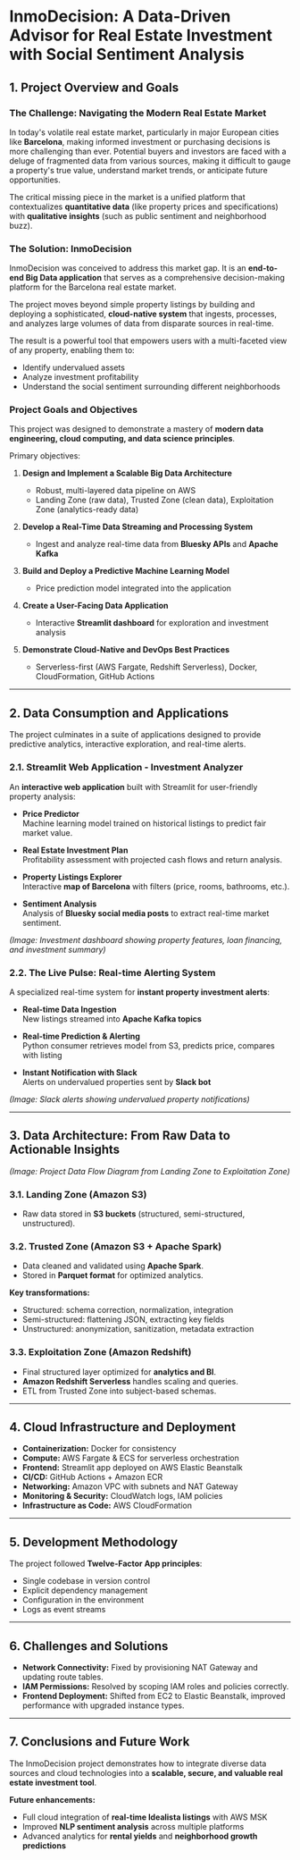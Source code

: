 # InmoDecision: A Data-Driven Advisor for Real Estate Investment with Social Sentiment Analysis

## 1. Project Overview and Goals

### The Challenge: Navigating the Modern Real Estate Market
In today's volatile real estate market, particularly in major European cities like **Barcelona**, making informed investment or purchasing decisions is more challenging than ever. Potential buyers and investors are faced with a deluge of fragmented data from various sources, making it difficult to gauge a property's true value, understand market trends, or anticipate future opportunities.  

The critical missing piece in the market is a unified platform that contextualizes **quantitative data** (like property prices and specifications) with **qualitative insights** (such as public sentiment and neighborhood buzz).

### The Solution: InmoDecision
InmoDecision was conceived to address this market gap. It is an **end-to-end Big Data application** that serves as a comprehensive decision-making platform for the Barcelona real estate market.  

The project moves beyond simple property listings by building and deploying a sophisticated, **cloud-native system** that ingests, processes, and analyzes large volumes of data from disparate sources in real-time.

The result is a powerful tool that empowers users with a multi-faceted view of any property, enabling them to:
- Identify undervalued assets  
- Analyze investment profitability  
- Understand the social sentiment surrounding different neighborhoods  

### Project Goals and Objectives
This project was designed to demonstrate a mastery of **modern data engineering, cloud computing, and data science principles**.  

Primary objectives:
1. **Design and Implement a Scalable Big Data Architecture**  
   - Robust, multi-layered data pipeline on AWS  
   - Landing Zone (raw data), Trusted Zone (clean data), Exploitation Zone (analytics-ready data)  

2. **Develop a Real-Time Data Streaming and Processing System**  
   - Ingest and analyze real-time data from **Bluesky APIs** and **Apache Kafka**  

3. **Build and Deploy a Predictive Machine Learning Model**  
   - Price prediction model integrated into the application  

4. **Create a User-Facing Data Application**  
   - Interactive **Streamlit dashboard** for exploration and investment analysis  

5. **Demonstrate Cloud-Native and DevOps Best Practices**  
   - Serverless-first (AWS Fargate, Redshift Serverless), Docker, CloudFormation, GitHub Actions  

---

## 2. Data Consumption and Applications

The project culminates in a suite of applications designed to provide predictive analytics, interactive exploration, and real-time alerts.

### 2.1. Streamlit Web Application - Investment Analyzer
An **interactive web application** built with Streamlit for user-friendly property analysis:

- **Price Predictor**  
  Machine learning model trained on historical listings to predict fair market value.  

- **Real Estate Investment Plan**  
  Profitability assessment with projected cash flows and return analysis.  

- **Property Listings Explorer**  
  Interactive **map of Barcelona** with filters (price, rooms, bathrooms, etc.).  

- **Sentiment Analysis**  
  Analysis of **Bluesky social media posts** to extract real-time market sentiment.  

*(Image: Investment dashboard showing property features, loan financing, and investment summary)*

### 2.2. The Live Pulse: Real-time Alerting System
A specialized real-time system for **instant property investment alerts**:

- **Real-time Data Ingestion**  
  New listings streamed into **Apache Kafka topics**  

- **Real-time Prediction & Alerting**  
  Python consumer retrieves model from S3, predicts price, compares with listing  

- **Instant Notification with Slack**  
  Alerts on undervalued properties sent by **Slack bot**  

*(Image: Slack alerts showing undervalued property notifications)*

---

## 3. Data Architecture: From Raw Data to Actionable Insights

*(Image: Project Data Flow Diagram from Landing Zone to Exploitation Zone)*

### 3.1. Landing Zone (Amazon S3)
- Raw data stored in **S3 buckets** (structured, semi-structured, unstructured).  

### 3.2. Trusted Zone (Amazon S3 + Apache Spark)
- Data cleaned and validated using **Apache Spark**.  
- Stored in **Parquet format** for optimized analytics.  

**Key transformations:**
- Structured: schema correction, normalization, integration  
- Semi-structured: flattening JSON, extracting key fields  
- Unstructured: anonymization, sanitization, metadata extraction  

### 3.3. Exploitation Zone (Amazon Redshift)
- Final structured layer optimized for **analytics and BI**.  
- **Amazon Redshift Serverless** handles scaling and queries.  
- ETL from Trusted Zone into subject-based schemas.  

---

## 4. Cloud Infrastructure and Deployment

- **Containerization:** Docker for consistency  
- **Compute:** AWS Fargate & ECS for serverless orchestration  
- **Frontend:** Streamlit app deployed on AWS Elastic Beanstalk  
- **CI/CD:** GitHub Actions + Amazon ECR  
- **Networking:** Amazon VPC with subnets and NAT Gateway  
- **Monitoring & Security:** CloudWatch logs, IAM policies  
- **Infrastructure as Code:** AWS CloudFormation  

---

## 5. Development Methodology
The project followed **Twelve-Factor App principles**:  
- Single codebase in version control  
- Explicit dependency management  
- Configuration in the environment  
- Logs as event streams  

---

## 6. Challenges and Solutions

- **Network Connectivity:** Fixed by provisioning NAT Gateway and updating route tables.  
- **IAM Permissions:** Resolved by scoping IAM roles and policies correctly.  
- **Frontend Deployment:** Shifted from EC2 to Elastic Beanstalk, improved performance with upgraded instance types.  

---

## 7. Conclusions and Future Work

The InmoDecision project demonstrates how to integrate diverse data sources and cloud technologies into a **scalable, secure, and valuable real estate investment tool**.

**Future enhancements:**
- Full cloud integration of **real-time Idealista listings** with AWS MSK  
- Improved **NLP sentiment analysis** across multiple platforms  
- Advanced analytics for **rental yields** and **neighborhood growth predictions**  

